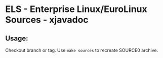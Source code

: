 # ELS - Enterprise Linux/EuroLinux Sources - xjavadoc
 
## Usage:
  Checkout branch or tag. Use `make sources` to recreate  SOURCE0 archive.
